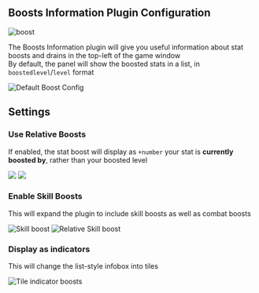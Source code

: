 ## Boosts Information Plugin Configuration  

![boost](https://i.imgur.com/JaNikeu.png)

The Boosts Information plugin will give you useful information about stat boosts and drains in the top-left of the game window  
By default, the panel will show the boosted stats in a list, in `boostedlevel`/`level` format  

![Default Boost Config](https://i.imgur.com/xo3ztaB.png)

## Settings
### Use Relative Boosts  
If enabled, the stat boost will display as `+number` your stat is **currently boosted by**, rather than your boosted level  

![](https://i.imgur.com/IDg3xZE.png)
![](https://i.imgur.com/2NOBwjb.png)

### Enable Skill Boosts  
This will expand the plugin to include skill boosts as well as combat boosts  

![Skill boost](https://i.imgur.com/iwv6jHh.png)
![Relative Skill boost](https://i.imgur.com/jF0whj4.png)

### Display as indicators  
This will change the list-style infobox into tiles  

![Tile indicator boosts](https://i.imgur.com/MwFkkxv.png)